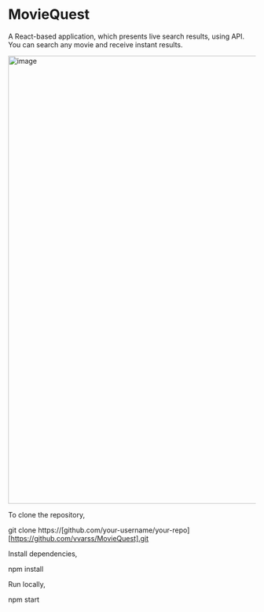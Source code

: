 # MovieQuest
A React-based application, which presents live search results, using API.
You can search any movie and receive instant results.


<img width="1436" height="910" alt="image" src="https://github.com/user-attachments/assets/61bc0f23-fe8c-4729-9aa5-fb88a96ffd0f" />


To clone the repository,

git clone https://[github.com/your-username/your-repo][https://github.com/vvarss/MovieQuest].git

Install dependencies,

npm install

Run locally,

npm start
